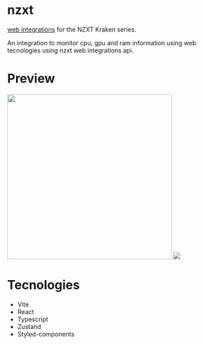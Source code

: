 # nzxt
[web integrations](https://developer.nzxt.com/) for the NZXT Kraken series.

An integration to monitor cpu, gpu and ram information using web tecnologies using nzxt web integrations api.

# Preview #
<img src="https://raw.githubusercontent.com/brunoandradebr/nzxt/main/print2.png" width=378 />
<img src="https://raw.githubusercontent.com/brunoandradebr/nzxt/main/print.gif" />
 
# Tecnologies #
  * Vite
  * React
  * Typescript
  * Zustand
  * Styled-components
